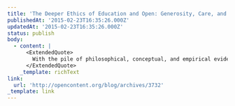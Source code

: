 ```yaml
---
title: 'The Deeper Ethics of Education and Open: Generosity, Care, and Relationships'
publishedAt: '2015-02-23T16:35:26.000Z'
updatedAt: '2015-02-23T16:35:26.000Z'
status: publish
body:
  - content: |
      <ExtendedQuote>
        With the pile of philosophical, conceptual, and empirical evidence showing the social nature of learning and the importance of human relationships (particularly the relationship between teacher and student) in learning and wellbeing, why are we working so hard to automate away any opportunity for these relationships to exist?
      </ExtendedQuote>
    _template: richText
link:
  url: 'http://opencontent.org/blog/archives/3732'
_template: link
---
```


